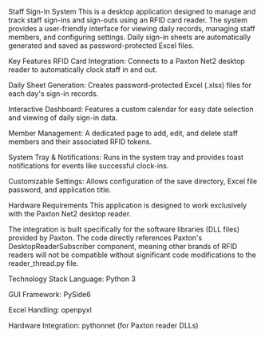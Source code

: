 Staff Sign-In System
This is a desktop application designed to manage and track staff sign-ins and sign-outs using an RFID card reader. The system provides a user-friendly interface for viewing daily records, managing staff members, and configuring settings. Daily sign-in sheets are automatically generated and saved as password-protected Excel files.

Key Features
RFID Card Integration: Connects to a Paxton Net2 desktop reader to automatically clock staff in and out.

Daily Sheet Generation: Creates password-protected Excel (.xlsx) files for each day's sign-in records.

Interactive Dashboard: Features a custom calendar for easy date selection and viewing of daily sign-in data.

Member Management: A dedicated page to add, edit, and delete staff members and their associated RFID tokens.

System Tray & Notifications: Runs in the system tray and provides toast notifications for events like successful clock-ins.

Customizable Settings: Allows configuration of the save directory, Excel file password, and application title.

Hardware Requirements
This application is designed to work exclusively with the Paxton Net2 desktop reader.

The integration is built specifically for the software libraries (DLL files) provided by Paxton. The code directly references Paxton's DesktopReaderSubscriber component, meaning other brands of RFID readers will not be compatible without significant code modifications to the reader_thread.py file.

Technology Stack
Language: Python 3

GUI Framework: PySide6

Excel Handling: openpyxl

Hardware Integration: pythonnet (for Paxton reader DLLs)
